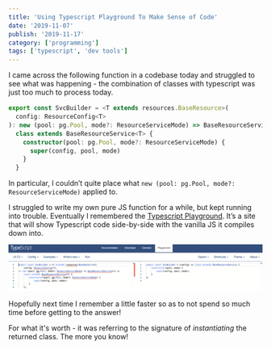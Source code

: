```yaml
---
title: 'Using Typescript Playground To Make Sense of Code'
date: '2019-11-07'
publish: '2019-11-17'
category: ['programming']
tags: ['typescript', 'dev tools']
---
```


I came across the following function in a codebase today and struggled to see what was happening - the combination of classes with typescript was just too much to process today.

```typescript
export const SvcBuilder = <T extends resources.BaseResource>(
  config: ResourceConfig<T>
): new (pool: pg.Pool, mode?: ResourceServiceMode) => BaseResourceService<T> =>
  class extends BaseResourceService<T> {
    constructor(pool: pg.Pool, mode?: ResourceServiceMode) {
      super(config, pool, mode)
    }
  }
```

In particular, I couldn’t quite place what `new (pool: pg.Pool, mode?: ResourceServiceMode)` applied to.

I struggled to write my own pure JS function for a while, but kept running into trouble. Eventually I remembered the [Typescript Playground](https://www.typescriptlang.org/play/). It’s a site that will show Typescript code side-by-side with the vanilla JS it compiles down into.

![](./typescript-playground.png)

Hopefully next time I remember a little faster so as to not spend so much time before getting to the answer!

For what it's worth - it was referring to the signature of _instantiating_ the returned class. The more you know!
